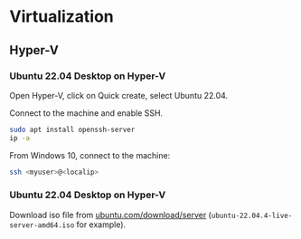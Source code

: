 # Virtualization

## Hyper-V

### Ubuntu 22.04 Desktop on Hyper-V

Open Hyper-V, click on Quick create, select Ubuntu 22.04.

Connect to the machine and enable SSH.

```bash
sudo apt install openssh-server
ip -a
```

From Windows 10, connect to the machine:

```bash
ssh <myuser>@<localip>
```

### Ubuntu 22.04 Desktop on Hyper-V

Download iso file from [ubuntu.com/download/server](https://ubuntu.com/download/server) (`ubuntu-22.04.4-live-server-amd64.iso` for example).
